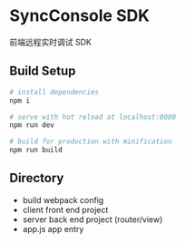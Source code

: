 # SyncConsole SDK

前端远程实时调试 SDK


## Build Setup

``` bash
# install dependencies
npm i

# serve with hot reload at localhost:8080
npm run dev

# build for production with minification
npm run build
```

## Directory

- build     webpack config
- client    front end project
- server    back end project (router/view) 
- app.js    app entry